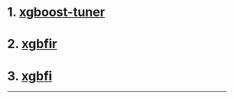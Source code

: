 # 1. [xgboost-tuner][1]
# 2. [xgbfir][2]
# 3. [xgbfi][3]
---
[1]: https://github.com/cwerner87/xgboost-tuner
[2]: https://github.com/limexp/xgbfir
[3]: https://github.com/Far0n/xgbfi

